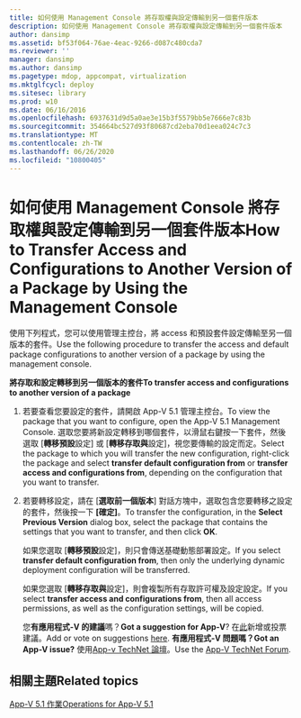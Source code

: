 ```yaml
---
title: 如何使用 Management Console 將存取權與設定傳輸到另一個套件版本
description: 如何使用 Management Console 將存取權與設定傳輸到另一個套件版本
author: dansimp
ms.assetid: bf53f064-76ae-4eac-9266-d087c480cda7
ms.reviewer: ''
manager: dansimp
ms.author: dansimp
ms.pagetype: mdop, appcompat, virtualization
ms.mktglfcycl: deploy
ms.sitesec: library
ms.prod: w10
ms.date: 06/16/2016
ms.openlocfilehash: 6937631d9d5a0ae3e15b3f5579bb5e7666e7c83b
ms.sourcegitcommit: 354664bc527d93f80687cd2eba70d1eea024c7c3
ms.translationtype: MT
ms.contentlocale: zh-TW
ms.lasthandoff: 06/26/2020
ms.locfileid: "10800405"
---
```

# <span data-ttu-id="ac984-103">如何使用 Management Console 將存取權與設定傳輸到另一個套件版本</span><span class="sxs-lookup"><span data-stu-id="ac984-103">How to Transfer Access and Configurations to Another Version of a Package by Using the Management Console</span></span>


<span data-ttu-id="ac984-104">使用下列程式，您可以使用管理主控台，將 access 和預設套件設定傳輸至另一個版本的套件。</span><span class="sxs-lookup"><span data-stu-id="ac984-104">Use the following procedure to transfer the access and default package configurations to another version of a package by using the management console.</span></span>

**<span data-ttu-id="ac984-105">將存取和設定轉移到另一個版本的套件</span><span class="sxs-lookup"><span data-stu-id="ac984-105">To transfer access and configurations to another version of a package</span></span>**

1.  <span data-ttu-id="ac984-106">若要查看您要設定的套件，請開啟 App-V 5.1 管理主控台。</span><span class="sxs-lookup"><span data-stu-id="ac984-106">To view the package that you want to configure, open the App-V 5.1 Management Console.</span></span> <span data-ttu-id="ac984-107">選取您要將新設定轉移到哪個套件，以滑鼠右鍵按一下套件，然後選取 [**轉移預設**設定] 或 [**轉移存取與**設定]，視您要傳輸的設定而定。</span><span class="sxs-lookup"><span data-stu-id="ac984-107">Select the package to which you will transfer the new configuration, right-click the package and select **transfer default configuration from** or **transfer access and configurations from**, depending on the configuration that you want to transfer.</span></span>

2.  <span data-ttu-id="ac984-108">若要轉移設定，請在 [**選取前一個版本**] 對話方塊中，選取包含您要轉移之設定的套件，然後按一下 **[確定]**。</span><span class="sxs-lookup"><span data-stu-id="ac984-108">To transfer the configuration, in the **Select Previous Version** dialog box, select the package that contains the settings that you want to transfer, and then click **OK**.</span></span>

    <span data-ttu-id="ac984-109">如果您選取 [**轉移預設**設定]，則只會傳送基礎動態部署設定。</span><span class="sxs-lookup"><span data-stu-id="ac984-109">If you select **transfer default configuration from**, then only the underlying dynamic deployment configuration will be transferred.</span></span>

    <span data-ttu-id="ac984-110">如果您選取 [**轉移存取與**設定]，則會複製所有存取許可權及設定設定。</span><span class="sxs-lookup"><span data-stu-id="ac984-110">If you select **transfer access and configurations from**, then all access permissions, as well as the configuration settings, will be copied.</span></span>

    <span data-ttu-id="ac984-111">您**有應用程式-V 的建議**嗎？</span><span class="sxs-lookup"><span data-stu-id="ac984-111">**Got a suggestion for App-V**?</span></span> <span data-ttu-id="ac984-112">在[此](http://appv.uservoice.com/forums/280448-microsoft-application-virtualization)新增或投票建議。</span><span class="sxs-lookup"><span data-stu-id="ac984-112">Add or vote on suggestions [here](http://appv.uservoice.com/forums/280448-microsoft-application-virtualization).</span></span> **<span data-ttu-id="ac984-113">有應用程式-V 問題嗎？</span><span class="sxs-lookup"><span data-stu-id="ac984-113">Got an App-V issue?</span></span>** <span data-ttu-id="ac984-114">使用[App-v TechNet 論壇](https://social.technet.microsoft.com/Forums/home?forum=mdopappv)。</span><span class="sxs-lookup"><span data-stu-id="ac984-114">Use the [App-V TechNet Forum](https://social.technet.microsoft.com/Forums/home?forum=mdopappv).</span></span>

## <span data-ttu-id="ac984-115">相關主題</span><span class="sxs-lookup"><span data-stu-id="ac984-115">Related topics</span></span>


[<span data-ttu-id="ac984-116">App-V 5.1 作業</span><span class="sxs-lookup"><span data-stu-id="ac984-116">Operations for App-V 5.1</span></span>](operations-for-app-v-51.md)

 

 





